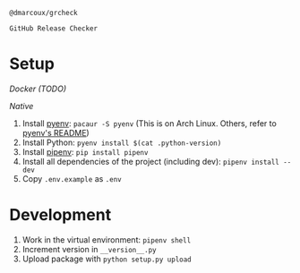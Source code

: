 ```
@dmarcoux/grcheck

GitHub Release Checker
```

# Setup

*Docker (TODO)*

*Native*

1. Install [pyenv](https://github.com/pyenv/pyenv): `pacaur -S pyenv` (This is on Arch Linux. Others, refer to [pyenv's README](https://github.com/pyenv/pyenv/blob/master/README.md))
2. Install Python: `pyenv install $(cat .python-version)`
3. Install [pipenv](https://github.com/kennethreitz/pipenv): `pip install pipenv`
4. Install all dependencies of the project (including dev): `pipenv install --dev`
5. Copy `.env.example` as `.env`

# Development

1. Work in the virtual environment: `pipenv shell`
2. Increment version in `__version__.py`
3. Upload package with `python setup.py upload`
